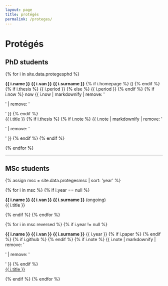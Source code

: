 ```yaml
---
layout: page
title: protégés
permalink: /proteges/
---
```


# Protégés


## PhD students

{% for i in site.data.protegesphd %}

<p><strong>{{ i.name }} {{ i.van }} {{ i.surname }}</strong>
{% if i.homepage %} 
  (<a href="{{ i.homepage }}"><i class="fa fa-home"></i></a>)
{% endif %}
{% if i.thesis %} 
  <span class="label success">{{ i.period }}</span>
{% else %}
  <span class="label label">{{ i.period }}</span>
{% endif %}
{% if i.now %} 
  <span class="label info">now {{ i.now | markdownify | remove: '<p>' | remove: '</p>' }}</span>
{% endif %}
<br>
{{ i.title }}
{% if i.thesis %} 
  <a href="{{ i.thesis }}"><i class="fa fa-file-pdf-o"></i></a>
  {% if i.note %} 
    <span class="label note">{{ i.note | markdownify | remove: '<p>' | remove: '</p>' }}</span>
  {% endif %}
{% endif %}
</p>

{% endfor %}



- - -

## MSc students 

{% assign msc = site.data.protegesmsc | sort: 'year' %}

{% for i in msc %}
{% if i.year == null %}

<p><strong>{{ i.name }} {{ i.van }} {{ i.surname }}</strong> (ongoing)<br>{{ i.title }}</p>

{% endif %}
{% endfor %}

{% for i in msc reversed %}
{% if i.year != null %}

<p>
  <strong>{{ i.name }} {{ i.van }} {{ i.surname }}</strong> <span class="label success">{{ i.year }}</span>
  {% if i.paper %}
    <a href="{{ i.paper }}"><i class="fa fa-file-pdf-o" title="paper"></i></a>
  {% endif %}
  {% if i.github %}
    <a href="{{ i.github }}"><i class="fa fa-github" title="github"></i></a>
  {% endif %}
  {% if i.note %} 
    <span class="label note">{{ i.note | markdownify | remove: '<p>' | remove: '</p>' }}</span>
  {% endif %}
  <br>
  <a href="{{ i.url }}">{{ i.title }}</a>
</p>

{% endif %}
{% endfor %}




  